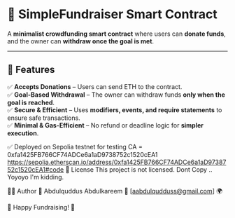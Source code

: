 # 🚀 SimpleFundraiser Smart Contract

A **minimalist crowdfunding smart contract** where users can **donate funds**, and the owner can **withdraw once the goal is met**.  

---

## 📌 Features
✅ **Accepts Donations** – Users can send ETH to the contract.  
✅ **Goal-Based Withdrawal** – The owner can withdraw funds **only when the goal is reached**.  
✅ **Secure & Efficient** – Uses **modifiers, events, and require statements** to ensure safe transactions.  
✅ **Minimal & Gas-Efficient** – No refund or deadline logic for **simpler execution**.  


✅ Deployed on Sepolia testnet for testing
CA = 0xfa1425FB766CF74ADCe6a1aD9738752c1520cEA1
 https://sepolia.etherscan.io/address/0xfa1425FB766CF74ADCe6a1aD9738752c1520cEA1#code
📜 License This project is  not licensed. Dont Copy .. Yoyoyo I'm kidding.

👨‍💻 Author
🔹 Abdulquddus Abdulkareem
📧 [aabdulqudduss@gmail.com]
🌍

🚀 Happy Fundraising! 🎉







